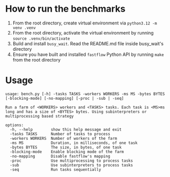# How to run the benchmarks

1. From the root directory, create virtual environment via `python3.12 -m venv .venv`
2. From the root directory, activate the virtual environment by running `source .venv/bin/activate`
3. Build and install `busy_wait`. Read the README.md file inside busy_wait's directory
4. Ensure you have built and installed `fastflow` Python API by running `make` from the root directory

# Usage

```
usage: bench.py [-h] -tasks TASKS -workers WORKERS -ms MS -bytes BYTES [-blocking-mode] [-no-mapping] [-proc | -sub | -seq]

Run a farm of <WORKERS> workers and <TASKS> tasks. Each task is <MS>ms long and has a size of <BYTES> bytes. Using subinterpreters or multiprocessing based strategy

options:
  -h, --help        show this help message and exit
  -tasks TASKS      Number of tasks to process
  -workers WORKERS  Number of workers of the farm
  -ms MS            Duration, in milliseconds, of one task
  -bytes BYTES      The size, in bytes, of one task
  -blocking-mode    Enable blocking mode of the farm
  -no-mapping       Disable fastflow's mapping
  -proc             Use multiprocessing to process tasks
  -sub              Use subinterpreters to process tasks
  -seq              Run tasks sequentially
```